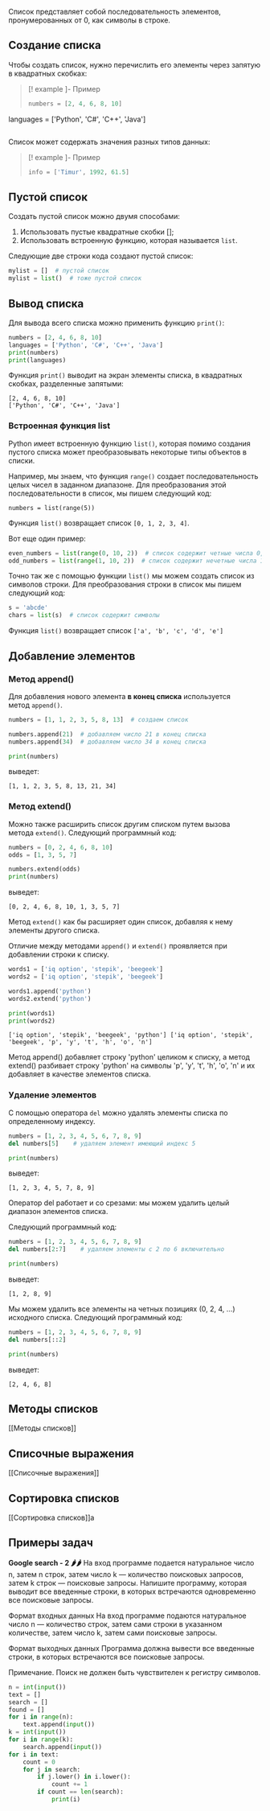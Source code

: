 Список представляет собой последовательность элементов, пронумерованных от 0, как символы в строке.
## Создание списка
Чтобы создать список, нужно перечислить его элементы через запятую в квадратных скобках:

>[! example ]- Пример
>```python
>numbers = [2, 4, 6, 8, 10]
languages = ['Python', 'C#', 'C++', 'Java']
>```

Список может содержать значения разных типов данных:

>[! example ]- Пример
>```python
>info = ['Timur', 1992, 61.5]
>```


## Пустой список
Создать пустой список можно двумя способами:

1. Использовать пустые квадратные скобки [];
2. Использовать встроенную функцию, которая называется `list`.

Следующие две строки кода создают пустой список:

```python
mylist = []  # пустой список
mylist = list()  # тоже пустой список
```

## Вывод списка
Для вывода всего списка можно применить функцию `print()`:

```python
numbers = [2, 4, 6, 8, 10]
languages = ['Python', 'C#', 'C++', 'Java']
print(numbers)
print(languages)
```

Функция `print()` выводит на экран элементы списка, в квадратных скобках, разделенные запятыми:

```
[2, 4, 6, 8, 10]
['Python', 'C#', 'C++', 'Java']
```

### Встроенная функция list
Python имеет встроенную функцию `list()`, которая помимо создания пустого списка может преобразовывать некоторые типы объектов в списки.

Например, мы знаем, что функция `range()` создает последовательность целых чисел в заданном диапазоне. Для преобразования этой последовательности в список, мы пишем следующий код:

`numbers = list(range(5))`

Функция `list()` возвращает список `[0, 1, 2, 3, 4]`. 

Вот еще один пример:
```python
even_numbers = list(range(0, 10, 2))  # список содержит четные числа 0, 2, 4, 6, 8
odd_numbers = list(range(1, 10, 2))  # список содержит нечетные числа 1, 3, 5, 7, 9
```

Точно так же с помощью функции `list()` мы можем создать список из символов строки. Для преобразования строки в список мы пишем следующий код:
```python
s = 'abcde'
chars = list(s)  # список содержит символы
```

Функция `list()` возвращает список `['a', 'b', 'c', 'd', 'e']`



## Добавление элементов

### Метод append()
Для добавления нового элемента **в конец списка** используется метод `append()`.

```python
numbers = [1, 1, 2, 3, 5, 8, 13]  # создаем список

numbers.append(21)  # добавляем число 21 в конец списка
numbers.append(34)  # добавляем число 34 в конец списка

print(numbers)
```

выведет:
```
[1, 1, 2, 3, 5, 8, 13, 21, 34]
```



### Метод extend()

Можно также расширить список другим списком путем вызова метода `extend()`.
Следующий программный код:

```python
numbers = [0, 2, 4, 6, 8, 10]
odds = [1, 3, 5, 7]

numbers.extend(odds)
print(numbers)
```

выведет:
```
[0, 2, 4, 6, 8, 10, 1, 3, 5, 7]
```

Метод `extend()` как бы расширяет один список, добавляя к нему элементы другого списка.

Отличие между методами `append()` и `extend()` проявляется при добавлении строки к списку.

```python
words1 = ['iq option', 'stepik', 'beegeek']
words2 = ['iq option', 'stepik', 'beegeek']

words1.append('python')
words2.extend('python')

print(words1)
print(words2)
```

```
['iq option', 'stepik', 'beegeek', 'python'] ['iq option', 'stepik', 'beegeek', 'p', 'y', 't', 'h', 'o', 'n']
```

Метод append() добавляет строку 'python' целиком к списку, а метод extend() разбивает строку 'python' на  символы 'p', 'y', 't', 'h', 'o', 'n' и их добавляет в качестве элементов списка. 




### Удаление элементов

С помощью оператора `del` можно удалять элементы списка по определенному индексу.

```python
numbers = [1, 2, 3, 4, 5, 6, 7, 8, 9]
del numbers[5]    # удаляем элемент имеющий индекс 5

print(numbers)
```

выведет:

```
[1, 2, 3, 4, 5, 7, 8, 9]
```

Оператор del работает и со срезами: мы можем удалить целый диапазон элементов списка.

Следующий программный код:

```python
numbers = [1, 2, 3, 4, 5, 6, 7, 8, 9]
del numbers[2:7]    # удаляем элементы с 2 по 6 включительно

print(numbers)
```

выведет:

```
[1, 2, 8, 9]
```

Мы можем удалить все элементы на четных позициях (0, 2, 4, ...) исходного списка.
Следующий программный код:

```python
numbers = [1, 2, 3, 4, 5, 6, 7, 8, 9]
del numbers[::2]

print(numbers)
```

 выведет:
 ```
 [2, 4, 6, 8]
```



## Методы списков

[[Методы списков]]

## Списочные выражения
[[Списочные выражения]]
## Сортировка списков

[[Сортировка списков]]a

## Примеры задач

**Google search - 2 🌶️🌶️**
На вход программе подается натуральное число 
n, затем n строк, затем число k — количество поисковых запросов, затем 
k строк — поисковые запросы. Напишите программу, которая выводит все введенные строки, в которых встречаются одновременно все поисковые запросы.

Формат входных данных
На вход программе подаются натуральное число n — количество строк, затем сами строки в указанном количестве, затем число k, затем сами поисковые запросы.

Формат выходных данных
Программа должна вывести все введенные строки, в которых встречаются все поисковые запросы.

Примечание. Поиск не должен быть чувствителен к регистру символов.

```python
n = int(input())
text = []
search = []
found = []
for i in range(n):
    text.append(input())
k = int(input())
for i in range(k):
    search.append(input())
for i in text:
    count = 0
    for j in search:
        if j.lower() in i.lower():
            count += 1
        if count == len(search):
            print(i)
```

